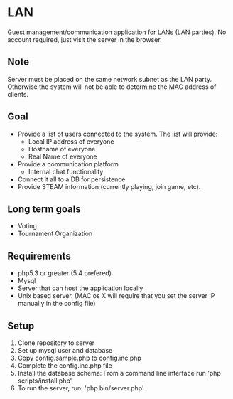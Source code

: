 LAN
===

Guest management/communication application for LANs (LAN parties).  No account required, just visit the server in the browser.

Note
----
Server must be placed on the same network subnet as the LAN party.  Otherwise the system will not be able to determine the MAC address of clients. 

Goal
----
* Provide a list of users connected to the system.  The list will provide:
  * Local IP address of everyone
  * Hostname of everyone
  * Real Name of everyone
* Provide a communication platform
  * Internal chat functionality
* Connect it all to a DB for persistence
* Provide STEAM information (currently playing, join game, etc).


Long term goals
---------------
* Voting
* Tournament Organization

Requirements
------------
* php5.3 or greater (5.4 prefered)
* Mysql
* Server that can host the application locally
* Unix based server. (MAC os X will require that you set the server IP manually in the config file)

Setup
-----
1. Clone repository to server
2. Set up mysql user and database
3. Copy config.sample.php to config.inc.php
4. Complete the config.inc.php file
5. Install the database schema: From a command line interface run 'php scripts/install.php'
6. To run the server, run: 'php bin/server.php'
